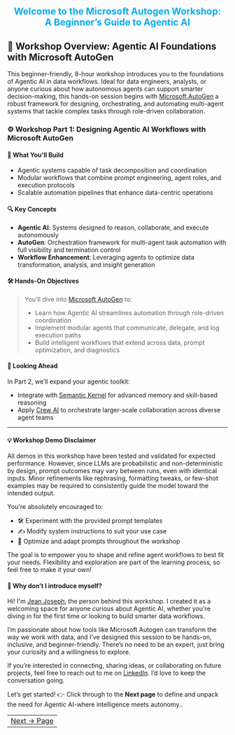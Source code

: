 <div align="center" style="color:#00acee">
  <h2>Welcome to the Microsoft Autogen Workshop:<br>A Beginner’s Guide to Agentic AI</h2>
</div>

## 🧠 Workshop Overview: Agentic AI Foundations with Microsoft AutoGen

This beginner-friendly, 8-hour workshop introduces you to the foundations of Agentic AI in data workflows. Ideal for data engineers, analysts, or anyone curious about how autonomous agents can support smarter decision-making, this hands-on session begins with [Microsoft AutoGen](https://microsoft.github.io/autogen/stable/index.html) a robust framework for designing, orchestrating, and automating multi-agent systems that tackle complex tasks through role-driven collaboration.


### ⚙️ Workshop Part 1: Designing Agentic AI Workflows with Microsoft AutoGen
#### 🚀 What You'll Build
- Agentic systems capable of task decomposition and coordination
- Modular workflows that combine prompt engineering, agent roles, and execution protocols
- Scalable automation pipelines that enhance data-centric operations

#### 🔍 Key Concepts
- **Agentic AI**: Systems designed to reason, collaborate, and execute autonomously
- **AutoGen**: Orchestration framework for multi-agent task automation with full visibility and termination control
- **Workflow Enhancement**: Leveraging agents to optimize data transformation, analysis, and insight generation

#### 🛠️ Hands-On Objectives
> You'll dive into [Microsoft AutoGen](https://microsoft.github.io/autogen/stable/index.html) to:
> - Learn how Agentic AI streamlines automation through role-driven coordination
> - Implement modular agents that communicate, delegate, and log execution paths
> - Build intelligent workflows that extend across data, prompt optimization, and diagnostics

#### 🔗 Looking Ahead
In Part 2, we’ll expand your agentic toolkit:
- Integrate with [Semantic Kernel](https://github.com/microsoft/semantic-kernel) for advanced memory and skill-based reasoning
- Apply [Crew AI](https://www.crewai.com/) to orchestrate larger-scale collaboration across diverse agent teams
---

#### 💡 Workshop Demo Disclaimer

All demos in this workshop have been tested and validated for expected performance. However, since LLMs are probabilistic and non-deterministic by design, prompt outcomes may vary between runs, even with identical inputs. Minor refinements like rephrasing, formatting tweaks, or few-shot examples may be required to consistently guide the model toward the intended output.

You're absolutely encouraged to:

- 🛠 Experiment with the provided prompt templates  
- ✍️ Modify system instructions to suit your use case  
- 🚀 Optimize and adapt prompts throughout the workshop

The goal is to empower you to shape and refine agent workflows to best fit your needs. Flexibility and exploration are part of the learning process, so feel free to make it your own!

#### 👋 Why don’t I introduce myself?

Hi! I'm <a href="https://datadrivencommunity.com/About-Jean-Joseph.html" target="_blank">Jean Joseph</a>, the person behind this workshop. I created it as a welcoming space for anyone curious about Agentic AI, whether you're diving in for the first time or looking to build smarter data workflows.

I’m passionate about how tools like Microsoft Autogen can transform the way we work with data, and I’ve designed this session to be hands-on, inclusive, and beginner-friendly. There’s no need to be an expert, just bring your curiosity and a willingness to explore.

If you’re interested in connecting, sharing ideas, or collaborating on future projects, feel free to reach out to me on <a href="https://www.linkedin.com/in/jeandjoseph/" target="_blank">LinkedIn</a>. I’d love to keep the conversation going.


Let’s get started! 👉 Click through to the **Next page** to define and unpack the need for Agentic AI-where intelligence meets autonomy..

<table width="100%">
  <tr>
    <td align="right" style="white-space: nowrap;">
        <a href="../docs/pages/whatisagenticai.md">Next → Page</a>
    </td>
  </tr>
</table>
